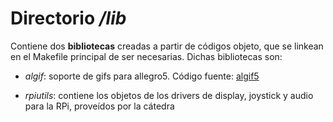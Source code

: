 # Directorio */lib*

Contiene dos **bibliotecas** creadas a partir de códigos objeto, que se linkean en el Makefile principal de ser necesarias. Dichas bibliotecas son:

- *algif*: soporte de gifs para allegro5. Código fuente: [algif5]([https://link](https://github.com/allefant/algif5))

- *rpiutils*: contiene los objetos de los drivers de display, joystick y audio para la RPi, proveídos por la cátedra

